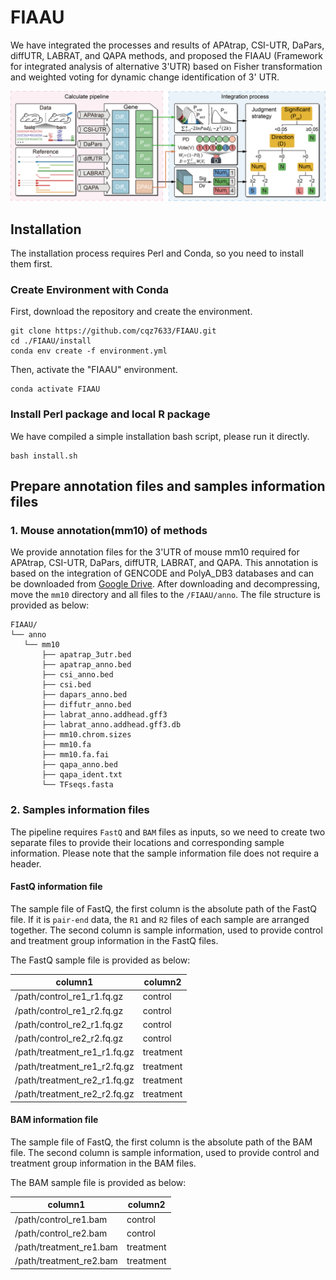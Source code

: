 # FIAAU
We have integrated the processes and results of APAtrap, CSI-UTR, DaPars, diffUTR, LABRAT, and QAPA methods, and proposed the FIAAU (Framework for integrated analysis of alternative 3'UTR) based on Fisher transformation and weighted voting for dynamic change identification of 3' UTR.

![Overview](./images/FIAAU_pipline.png)

## Installation
The installation process requires Perl and Conda, so you need to install them first.

### Create Environment with Conda
First, download the repository and create the environment.

```
git clone https://github.com/cqz7633/FIAAU.git
cd ./FIAAU/install
conda env create -f environment.yml
```

Then, activate the "FIAAU" environment.

```
conda activate FIAAU
```

### Install Perl package and local R package
We have compiled a simple installation bash script, please run it directly.

```
bash install.sh
```

## Prepare annotation files and samples information files

### 1. Mouse annotation(mm10) of methods

We provide annotation files for the 3'UTR of mouse mm10 required for APAtrap, CSI-UTR, DaPars, diffUTR, LABRAT, and QAPA. This annotation is based on the integration of GENCODE and PolyA_DB3 databases and can be downloaded from [Google Drive](https://drive.google.com/file/d/1ki3yKC0YcGy36pWV0XFleV3_Za3rh7aQ/view?usp=drive_link).
After downloading and decompressing, move the `mm10` directory and all files to the `/FIAAU/anno`. The file structure is provided as below:
```
FIAAU/  
└── anno  
   └── mm10  
       ├── apatrap_3utr.bed  
       ├── apatrap_anno.bed  
       ├── csi_anno.bed  
       ├── csi.bed  
       ├── dapars_anno.bed  
       ├── diffutr_anno.bed  
       ├── labrat_anno.addhead.gff3  
       ├── labrat_anno.addhead.gff3.db  
       ├── mm10.chrom.sizes  
       ├── mm10.fa  
       ├── mm10.fa.fai  
       ├── qapa_anno.bed  
       ├── qapa_ident.txt  
       └── TFseqs.fasta
```

### 2. Samples information files

The pipeline requires `FastQ` and `BAM` files as inputs, so we need to create two separate files to provide their locations and corresponding sample information. Please note that the sample information file does not require a header.

#### FastQ information file
The sample file of FastQ, the first column is the absolute path of the FastQ file. If it is `pair-end` data, the `R1` and `R2` files of each sample are arranged together. The second column is sample information, used to provide control and treatment group information in the FastQ files.

The FastQ sample file is provided as below:

| column1| column2 |
|--------|---------|
| /path/control_re1_r1.fq.gz | control |
| /path/control_re1_r2.fq.gz | control |
| /path/control_re2_r1.fq.gz | control |
| /path/control_re2_r2.fq.gz | control |
| /path/treatment_re1_r1.fq.gz | treatment |
| /path/treatment_re1_r2.fq.gz | treatment |
| /path/treatment_re2_r1.fq.gz | treatment |
| /path/treatment_re2_r2.fq.gz | treatment |

#### BAM information file
The sample file of FastQ, the first column is the absolute path of the BAM file. The second column is sample information, used to provide control and treatment group information in the BAM files.

The BAM sample file is provided as below:

| column1| column2 |
|--------|---------|
| /path/control_re1.bam| control |
| /path/control_re2.bam | control |
| /path/treatment_re1.bam | treatment |
| /path/treatment_re2.bam | treatment |
